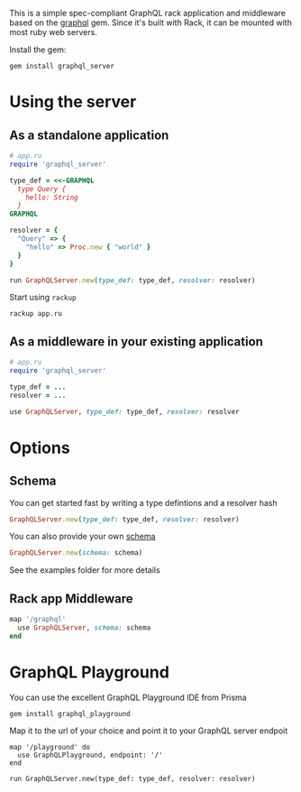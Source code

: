 This is a simple spec-compliant GraphQL rack application and middleware based on the [graphql](https://github.com/rmosolgo/graphql-ruby) gem. Since it's built with Rack, it can be mounted with most ruby web servers.

Install the gem:

```
gem install graphql_server
```

# Using the server

## As a standalone application

```ruby
# app.ru
require 'graphql_server'

type_def = <<-GRAPHQL
  type Query {
    hello: String
  }
GRAPHQL

resolver = {
  "Query" => {
    "hello" => Proc.new { "world" }
  }
}

run GraphQLServer.new(type_def: type_def, resolver: resolver)
```

Start using `rackup`

```
rackup app.ru
```

## As a middleware in your existing application

```ruby
# app.ru
require 'graphql_server'

type_def = ...
resolver = ...

use GraphQLServer, type_def: type_def, resolver: resolver
```

# Options

## Schema

You can get started fast by writing a type defintions and a resolver hash

```ruby
GraphQLServer.new(type_def: type_def, resolver: resolver)
```

You can also provide your own [schema](http://graphql-ruby.org/schema/definition.html)

```ruby
GraphQLServer.new(schema: schema)
```

See the examples folder for more details

## Rack app Middleware

```ruby
map '/graphql'
  use GraphQLServer, schema: schema
end
```

# GraphQL Playground

You can use the excellent GraphQL Playground IDE from Prisma

```
gem install graphql_playground
```

Map it to the url of your choice and point it to your GraphQL server endpoit

```
map '/playground' do
  use GraphQLPlayground, endpoint: '/'
end

run GraphQLServer.new(type_def: type_def, resolver: resolver)
```
